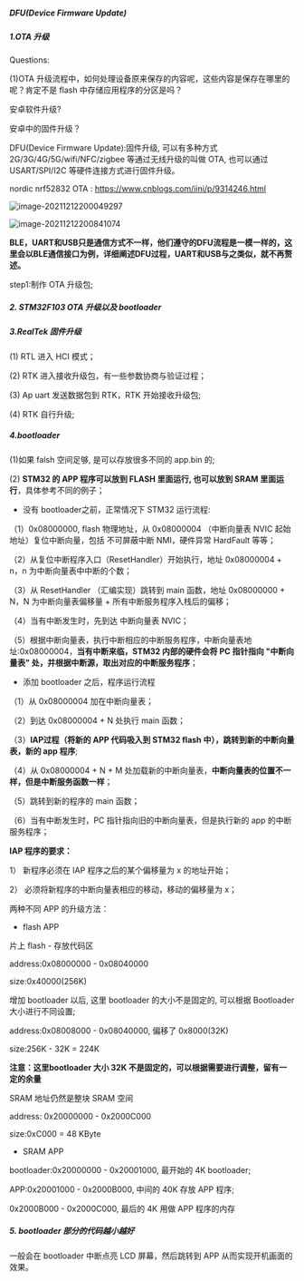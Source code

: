 ##### DFU(Device Firmware Update)



##### 1.OTA 升级

Questions:

(1)OTA 升级流程中，如何处理设备原来保存的内容呢，这些内容是保存在哪里的呢？肯定不是 flash 中存储应用程序的分区是吗？



安卓软件升级?

安卓中的固件升级？

DFU(Device Firmware Update):固件升级, 可以有多种方式 2G/3G/4G/5G/wifi/NFC/zigbee 等通过无线升级的叫做 OTA, 也可以通过 USART/SPI/I2C 等硬件连接方式进行固件升级。

nordic nrf52832 OTA : https://www.cnblogs.com/iini/p/9314246.html

![image-20211212200049297](C:\Users\qz\AppData\Roaming\Typora\typora-user-images\image-20211212200049297.png)

![image-20211212200841074](C:\Users\qz\AppData\Roaming\Typora\typora-user-images\image-20211212200841074.png)

**BLE，UART和USB只是通信方式不一样，他们遵守的DFU流程是一模一样的，这里会以BLE通信接口为例，详细阐述DFU过程，UART和USB与之类似，就不再赘述。**



step1:制作 OTA 升级包;



##### 2. STM32F103 OTA 升级以及 bootloader





##### 3.RealTek 固件升级

(1) RTL 进入 HCI 模式；

(2) RTK 进入接收升级包，有一些参数协商与验证过程；

(3) Ap uart 发送数据包到 RTK，RTK 开始接收升级包;

(4) RTK 自行升级;



##### 4.bootloader

(1)如果 falsh 空间足够, 是可以存放很多不同的 app.bin 的;

(2) **STM32 的 APP 程序可以放到 FLASH 里面运行, 也可以放到 SRAM 里面运行**，具体参考不同的例子；

- 没有 bootloader之前，正常情况下 STM32 运行流程:

（1）0x08000000, flash 物理地址，从 0x08000004 （中断向量表 NVIC 起始地址）复位中断向量，包括 不可屏蔽中断 NMI，硬件异常 HardFault 等等；

（2）从复位中断程序入口（ResetHandler）开始执行，地址 0x08000004 + n，n 为中断向量表中中断的个数；

（3）从 ResetHandler （汇编实现）跳转到 main 函数，地址 0x08000000 + N，N 为中断向量表偏移量 + 所有中断服务程序入栈后的偏移；

（4）当有中断发生时，先到达 中断向量表 NVIC；

（5）根据中断向量表，执行中断相应的中断服务程序，中断向量表地址:0x08000004，**当有中断来临，STM32 内部的硬件会将 PC 指针指向 "中断向量表" 处，并根据中断源，取出对应的中断服务程序**；



- 添加 bootloader 之后，程序运行流程

（1）从 0x08000004 加在中断向量表；

（2）到达 0x08000004 + N 处执行 main 函数；

（3）**IAP过程（将新的 APP 代码吸入到 STM32 flash 中），跳转到新的中断向量表，新的 app 程序**;

（4）从 0x08000004 + N + M 处加载新的中断向量表，**中断向量表的位置不一样，但是中断服务函数一样**；

（5）跳转到新的程序的 main 函数；

（6）当有中断发生时，PC 指针指向旧的中断向量表，但是执行新的 app 的中断服务程序；



**IAP 程序的要求：**

1） 新程序必须在 IAP 程序之后的某个偏移量为 x 的地址开始；

2） 必须将新程序的中断向量表相应的移动，移动的偏移量为 x；



两种不同 APP 的升级方法：

- flash APP

片上 flash - 存放代码区

address:0x08000000 - 0x08040000

size:0x40000(256K)

增加 bootloader 以后, 这里 bootloader 的大小不是固定的, 可以根据 Bootloader 大小进行不同设置;

address:0x08008000 - 0x08040000, 偏移了 0x8000(32K)

size:256K - 32K = 224K

**注意：这里bootloader 大小 32K 不是固定的，可以根据需要进行调整，留有一定的余量**

SRAM 地址仍然是整块 SRAM 空间

address: 0x20000000 - 0x2000C000

size:0xC000 = 48 KByte



- SRAM APP

bootloader:0x20000000 - 0x20001000, 最开始的 4K bootloader;

APP:0x20001000 - 0x2000B000, 中间的 40K 存放 APP 程序;

0x2000B000 - 0x2000C000, 最后的 4K 用做 APP 程序的内存



##### 5. bootloader 部分的代码越小越好

一般会在 bootloader 中断点亮 LCD 屏幕，然后跳转到 APP 从而实现开机画面的效果。













